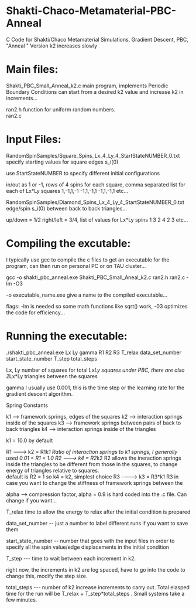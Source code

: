 # Shakti-Chaco-Metamaterial-PBC-Anneal
C Code for Shakti/Chaco Metamaterial Simulations, Gradient Descent, PBC, "Anneal " Version k2 increases slowly 

# Main files:

Shakti_PBC_Small_Anneal_k2.c  main program, implements Periodic Boundary Conditions
can start from a desired k2 value and increase k2 in increments...

ran2.h function for uniform random numbers.  
ran2.c 

# Input Files: 

RandomSpinSamples/Square_Spins_Lx_4_Ly_4_StartStateNUMBER_0.txt
specify starting values for square edges s_i(0)

use StartStateNUMBER to specify different initial configurations 

in/out as 1 or -1, rows of 4 spins for each square, comma separated
list for each of Lx*Ly squares
1,-1,1,-1
-1,1,-1,1
-1,1,-1,1
etc...

RandomSpinSamples/Diamond_Spins_Lx_4_Ly_4_StartStateNUMBER_0.txt
edge/spin s_i(0) between back to back triangles... 

up/down = 1/2 right/left = 3/4, list of values for Lx*Ly spins
1
3
2
4
2
3
etc...

# Compiling the excutable: 
I typically use gcc to compile the c files to get an executable for the program, can then run on personal PC or on TAU cluster...

gcc -o shakti_pbc_anneal.exe Shakti_PBC_Small_Aneal_k2.c ran2.h ran2.c -lm -O3

-o executable_name.exe give a name to the compiled executable...

flags: -lm is needed so some math functions like sqrt() work,  -03 optimizes the code for efficiency...

# Running the executable: 

./shakti_pbc_anneal.exe Lx Ly gamma R1 R2 R3 T_relax data_set_number start_state_number T_step total_steps

Lx, Ly number of squares for total Lx*Ly squares under PBC, there are also 2*Lx*Ly triangles between the squares

gamma I usually use 0.001, this is the time step or the learning rate for the gradient descent algorithm. 

Spring Constants

k1 --> framework springs, edges of the squares
k2 --> interaction springs inside of the squares
k3 --> framework springs between pairs of back to back triangles
k4 --> interaction springs inside of the triangles

k1 = 10.0 by default

R1 ---> k2 = R1*k1  Ratio of interaction springs to k1 springs, I generally used 0.01 < R1 < 1.0
R2 ---> k4 = R2*k2  R2 allows the ineraction springs inside the triangles to be different from those in the squares, to change energy of triangles relative to squares.  
			default is R2 = 1 so k4 = k2, simplest choice
R3 ----> k3 = R3*k1  R3 in case you want to change the stiffness of framework springs between the 

alpha --> compression factor, alpha = 0.9 is hard coded into the .c file.  Can change if you want... 

T_relax  time to allow the energy to relax after the initial condition is prepared 

data_set_number -- just a number to label different runs if you want to save them

start_state_number -- number that goes with the input files in order to specify all the spin value/edge displacements in the initial condition

T_step --- time to wait between each increment in k2.  

right now, the increments in k2 are log spaced, have to go into the code to change this, modify the step size. 

total_steps --- number of k2 increase increments to carry out. Total elasped time for the run will be T_relax + T_step*total_steps . Small systems take a few minutes. 

